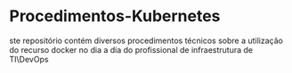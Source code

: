 # Procedimentos-Kubernetes
ste repositório contém diversos procedimentos técnicos sobre a utilização do recurso docker no dia a dia do profissional de infraestrutura de TI\DevOps

